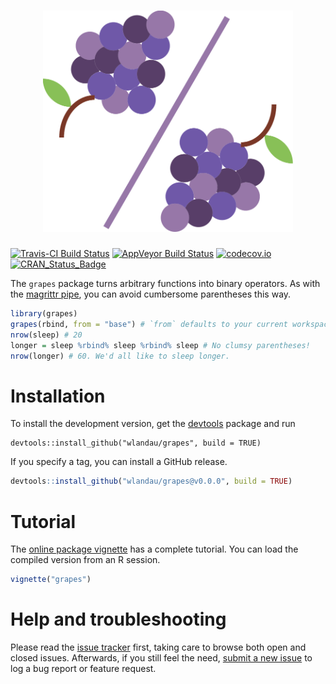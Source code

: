 <h1 align="center">
  <img width="400" src="./vignettes/logo.png" alt="" style = "border: none">
</h1>

[![Travis-CI Build Status](https://travis-ci.org/wlandau/grapes.svg?branch=master)](https://travis-ci.org/wlandau/grapes)
[![AppVeyor Build Status](https://ci.appveyor.com/api/projects/status/github/wlandau/grapes?branch=master&svg=true)](https://ci.appveyor.com/project/wlandau/grapes)
[![codecov.io](https://codecov.io/github/wlandau/grapes/coverage.svg?branch=master)](https://codecov.io/github/wlandau/grapes?branch=master)
[![CRAN_Status_Badge](http://www.r-pkg.org/badges/version/grapes)](http://cran.r-project.org/package=grapes)

The `grapes` package turns arbitrary functions into binary operators. As with the [magrittr pipe](https://CRAN.R-project.org/package=magrittr/vignettes/magrittr.html), you can avoid cumbersome parentheses this way.

```r
library(grapes)
grapes(rbind, from = "base") # `from` defaults to your current workspace
nrow(sleep) # 20
longer = sleep %rbind% sleep %rbind% sleep # No clumsy parentheses!
nrow(longer) # 60. We'd all like to sleep longer.
```

# Installation

To install the development version, get the [devtools](https://CRAN.R-project.org/package=devtools) package and run

```
devtools::install_github("wlandau/grapes", build = TRUE)
```

If you specify a tag, you can install a GitHub release.

```r
devtools::install_github("wlandau/grapes@v0.0.0", build = TRUE)
```

# Tutorial

The [online package vignette](https://github.com/wlandau/grapes/blob/master/vignettes/grapes.Rmd) has a complete tutorial. You can load the compiled version from an R session.

```r
vignette("grapes")
```


# Help and troubleshooting

Please read the [issue tracker](https://github.com/wlandau/grapes/issues) first, taking care to browse both open and closed issues. Afterwards, if you still feel the need, [submit a new issue](https://github.com/wlandau/grapes/issues/new) to log a bug report or feature request.
